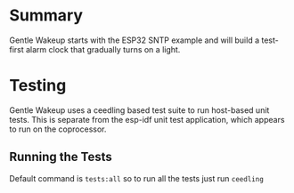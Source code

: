 # Summary 

Gentle Wakeup starts with the ESP32 SNTP example and will build a test-first 
alarm clock that gradually turns on a light.

# Testing
Gentle Wakeup uses a ceedling based test suite to run host-based unit tests. 
This is separate from the esp-idf unit test application, which appears to run on
the coprocessor.

## Running the Tests
Default command is `tests:all` so to run all the tests just run `ceedling`


